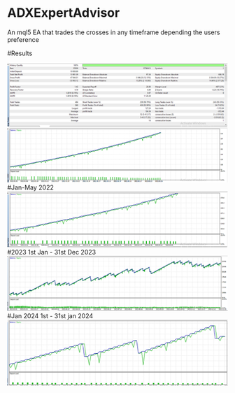 # ADXExpertAdvisor
An mql5 EA that trades the crosses in any timeframe depending the users preference

#Results

<img src = "105ScreenShots\2023BackTset.png">
<img src = "105ScreenShots\2022-jan-feb.png">
#Jan-May 2022
<img src = "105ScreenShots\2022Jan-May.png">
#2023 1st Jan - 31st Dec 2023
<img src = "105ScreenShots\2023.png">
#Jan 2024 1st - 31st jan 2024
<img src = "105ScreenShots\Jan-2024-backtestGraph.png">
